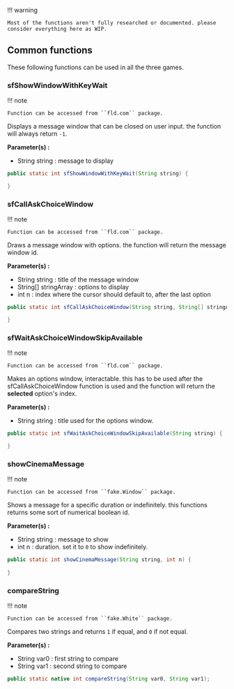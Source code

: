 
!!! warning

    Most of the functions aren't fully researched or documented. please consider everything here as WIP.

## Common functions
These following functions can be used in all the three games.


### sfShowWindowWithKeyWait
!!! note

    Function can be accessed from ``fld.com`` package.

Displays a message window that can be closed on user input. the function will always return `-1`.<br>

**Parameter(s) :**

* String string : message to display

```java
public static int sfShowWindowWithKeyWait(String string) { 

}
```


### sfCallAskChoiceWindow
!!! note

    Function can be accessed from ``fld.com`` package.

Draws a message window with options. the function will return the message window id.<br>

**Parameter(s) :**

* String string : title of the message window
* String[] stringArray : options to display
* int n : index where the cursor should default to, after the last option

```java
public static int sfCallAskChoiceWindow(String string, String[] stringArray, int n) { 

}
```


### sfWaitAskChoiceWindowSkipAvailable
!!! note

    Function can be accessed from ``fld.com`` package.

Makes an options window, interactable. this has to be used after the sfCallAskChoiceWindow function is used and the function will return the **selected** option's index.<br>

**Parameter(s) :**

* String string : title used for the options window. 

```java
public static int sfWaitAskChoiceWindowSkipAvailable(String string) {

}
```


### showCinemaMessage
!!! note

    Function can be accessed from ``fake.Window`` package.

Shows a message for a specific duration or indefinitely. this functions returns some sort of numerical boolean id.<br>

**Parameter(s) :**

* String string : message to show
* int n : duration. set it to `0` to show indefinitely.

```java
public static int showCinemaMessage(String string, int n) {
    
}
```


### compareString
!!! note
   
    Function can be accessed from ``fake.White`` package.

Compares two strings and returns `1` if equal, and `0` if not equal.

**Parameter(s) :**

* String var0 : first string to compare
* String var1 : second string to compare

```java
public static native int compareString(String var0, String var1);
```

